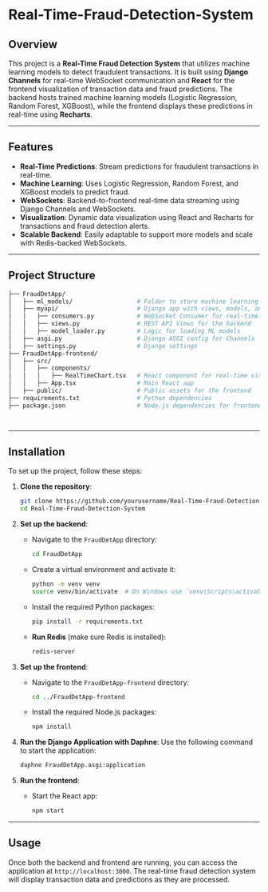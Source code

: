 # Real-Time-Fraud-Detection-System

## Overview

This project is a **Real-Time Fraud Detection System** that utilizes machine learning models to detect fraudulent transactions. It is built using **Django Channels** for real-time WebSocket communication and **React** for the frontend visualization of transaction data and fraud predictions. The backend hosts trained machine learning models (Logistic Regression, Random Forest, XGBoost), while the frontend displays these predictions in real-time using **Recharts**.

---

## Features

- **Real-Time Predictions**: Stream predictions for fraudulent transactions in real-time.
- **Machine Learning**: Uses Logistic Regression, Random Forest, and XGBoost models to predict fraud.
- **WebSockets**: Backend-to-frontend real-time data streaming using Django Channels and WebSockets.
- **Visualization**: Dynamic data visualization using React and Recharts for transactions and fraud detection alerts.
- **Scalable Backend**: Easily adaptable to support more models and scale with Redis-backed WebSockets.

---

## Project Structure

```bash
├── FraudDetApp/
│   ├── ml_models/                  # Folder to store machine learning models and CSV datasets
│   ├── myapi/                      # Django app with views, models, and consumers
│   │   ├── consumers.py            # WebSocket Consumer for real-time data
│   │   ├── views.py                # REST API Views for the backend
│   │   ├── model_loader.py         # Logic for loading ML models
│   ├── asgi.py                     # Django ASGI config for Channels
│   ├── settings.py                 # Django settings
├── FraudDetApp-frontend/
│   ├── src/
│   │   ├── components/
│   │   │   ├── RealTimeChart.tsx   # React component for real-time visualization
│   │   ├── App.tsx                 # Main React app
│   ├── public/                     # Public assets for the frontend
├── requirements.txt                # Python dependencies
├── package.json                    # Node.js dependencies for frontend




```
---

## Installation

To set up the project, follow these steps:

1. **Clone the repository**:
   ```bash
   git clone https://github.com/yourusername/Real-Time-Fraud-Detection-System.git
   cd Real-Time-Fraud-Detection-System
   ```

2. **Set up the backend**:
   - Navigate to the `FraudDetApp` directory:
     ```bash
     cd FraudDetApp
     ```
   - Create a virtual environment and activate it:
     ```bash
     python -m venv venv
     source venv/bin/activate  # On Windows use `venv\Scripts\activate`
     ```
   - Install the required Python packages:
     ```bash
     pip install -r requirements.txt
     ```
   - **Run Redis** (make sure Redis is installed):
     ```bash
     redis-server
     ```

3. **Set up the frontend**:
   - Navigate to the `FraudDetApp-frontend` directory:
     ```bash
     cd ../FraudDetApp-frontend
     ```
   - Install the required Node.js packages:
     ```bash
     npm install
     ```

4. **Run the Django Application with Daphne**: Use the following command to start the application:

   ```bash
   daphne FraudDetApp.asgi:application
   ```

5. **Run the frontend**:
   - Start the React app:
     ```bash
     npm start
     ```

---

## Usage

Once both the backend and frontend are running, you can access the application at `http://localhost:3000`. The real-time fraud detection system will display transaction data and predictions as they are processed.

